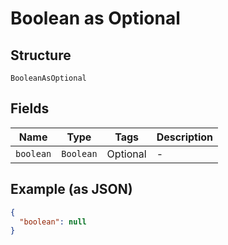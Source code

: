 
# Boolean as Optional

## Structure

`BooleanAsOptional`

## Fields

| Name | Type | Tags | Description |
|  --- | --- | --- | --- |
| `boolean` | `Boolean` | Optional | - |

## Example (as JSON)

```json
{
  "boolean": null
}
```

